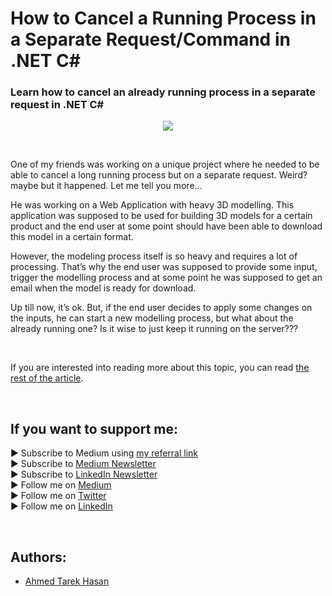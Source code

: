 <link rel="canonical" href="https://levelup.gitconnected.com/how-to-cancel-a-running-process-in-a-separate-request-command-in-net-c-2ca8fb733618?sk=80400e81d5921ea2ae97e3220d01befb" />

# How to Cancel a Running Process in a Separate Request/Command in .NET C#
### Learn how to cancel an already running process in a separate request in .NET C#

<p align="center">
  <img src="https://miro.medium.com/max/2000/1*OBVFMB5U2OFShVOJ_AQVpA.jpeg">
</p>

<br/>

<p>
One of my friends was working on a unique project where he needed to be able to cancel a long running process but on a separate request. Weird? maybe but it happened. Let me tell you more…
</p>

<p>
He was working on a Web Application with heavy 3D modelling. This application was supposed to be used for building 3D models for a certain product and the end user at some point should have been able to download this model in a certain format.
</p>

<p>
However, the modeling process itself is so heavy and requires a lot of processing. That’s why the end user was supposed to provide some input, trigger the modelling process and at some point he was supposed to get an email when the model is ready for download.
</p>

<p>
Up till now, it’s ok. But, if the end user decides to apply some changes on the inputs, he can start a new modelling process, but what about the already running one? Is it wise to just keep it running on the server???
</p>

<br/>

If you are interested into reading more about this topic, you can read [the rest of the article][Article]. 

<br/>

## If you want to support me:
▶ Subscribe to Medium using [my referral link][Membership]<br/>
▶ Subscribe to [Medium Newsletter][Subscribe]<br/>
▶ Subscribe to [LinkedIn Newsletter][Newsletter]<br/>
▶ Follow me on [Medium][Blog]<br/>
▶ Follow me on [Twitter][Twitter]<br/>
▶ Follow me on [LinkedIn][LinkedIn]

<br/>

## Authors:
* [Ahmed Tarek Hasan]


[Ahmed Tarek Hasan]: https://medium.com/@eng_ahmed.tarek
[Blog]: https://medium.com/@eng_ahmed.tarek
[Membership]: https://medium.com/@eng_ahmed.tarek/membership
[Subscribe]: https://medium.com/subscribe/@eng_ahmed.tarek
[Twitter]: https://twitter.com/AhmedTarekHasa1
[LinkedIn]: https://www.linkedin.com/in/atarekhasan/
[Friend Links]: https://www.linkedin.com/feed/update/urn:li:activity:6866082670108143616/
[Newsletter]: https://www.linkedin.com/newsletters/development-simply-put-6866647119655247872/
[Article]: https://levelup.gitconnected.com/how-to-cancel-a-running-process-in-a-separate-request-command-in-net-c-2ca8fb733618?sk=80400e81d5921ea2ae97e3220d01befb

